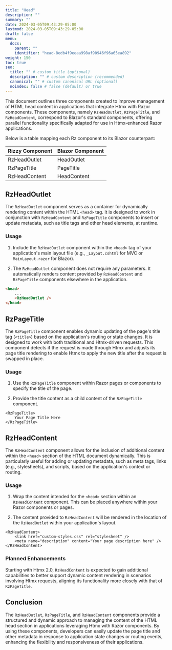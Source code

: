 ```yaml
---
title: "Head"
description: ""
summary: ""
date: 2024-03-05T09:43:29-05:00
lastmod: 2024-03-05T09:43:29-05:00
draft: false
menu:
  docs:
    parent: ""
    identifier: "head-8edb4f9eeaa998af90946f96a65ea892"
weight: 150
toc: true
seo:
  title: "" # custom title (optional)
  description: "" # custom description (recommended)
  canonical: "" # custom canonical URL (optional)
  noindex: false # false (default) or true
---
```


This document outlines three components created to improve management of HTML head content in applications that integrate Htmx with Razor components. These components, namely `RzHeadOutlet`, `RzPageTitle`, and `RzHeadContent`, correspond to Blazor's standard components, offering parallel functionality specifically adapted for use in Htmx-enhanced Razor applications.

Below is a table mapping each Rz component to its Blazor counterpart:

| Rizzy Component | Blazor Component |
|-----------------|------------------|
| RzHeadOutlet    | HeadOutlet       |
| RzPageTitle     | PageTitle        |
| RzHeadContent   | HeadContent      |

## RzHeadOutlet

The `RzHeadOutlet` component serves as a container for dynamically rendering content within the HTML `<head>` tag. It is designed to work in conjunction with `RzHeadContent` and `RzPageTitle` components to insert or update metadata, such as title tags and other head elements, at runtime.

### Usage

1. Include the `RzHeadOutlet` component within the `<head>` tag of your application's main layout file (e.g., `_Layout.cshtml` for MVC or `MainLayout.razor` for Blazor).

2. The `RzHeadOutlet` component does not require any parameters. It automatically renders content provided by `RzHeadContent` and `RzPageTitle` components elsewhere in the application.

```html
<head>
    ...
    <RzHeadOutlet />
</head>
```

## RzPageTitle

The `RzPageTitle` component enables dynamic updating of the page's title tag (`<title>`) based on the application's routing or state changes. It is designed to work with both traditional and Htmx-driven requests. This component detects if the request is made through Htmx and adjusts its page title rendering to enable Htmx to apply the new title after the request is swapped in place.

### Usage

1. Use the `RzPageTitle` component within Razor pages or components to specify the title of the page.

2. Provide the title content as a child content of the `RzPageTitle` component.

```razor
<RzPageTitle>
    Your Page Title Here
</RzPageTitle>
```

## RzHeadContent

The `RzHeadContent` component allows for the inclusion of additional content within the `<head>` section of the HTML document dynamically. This is particularly useful for adding or updating metadata, such as meta tags, links (e.g., stylesheets), and scripts, based on the application's context or routing.

### Usage

1. Wrap the content intended for the `<head>` section within an `RzHeadContent` component. This can be placed anywhere within your Razor components or pages.

2. The content provided to `RzHeadContent` will be rendered in the location of the `RzHeadOutlet` within your application's layout.

```razor
<RzHeadContent>
    <link href="custom-styles.css" rel="stylesheet" />
    <meta name="description" content="Your page description here" />
</RzHeadContent>
```

### Planned Enhancements

Starting with Htmx 2.0, `RzHeadContent` is expected to gain additional capabilities to better support dynamic content rendering in scenarios involving Htmx requests, aligning its functionality more closely with that of `RzPageTitle`.

## Conclusion

The `RzHeadOutlet`, `RzPageTitle`, and `RzHeadContent` components provide a structured and dynamic approach to managing the content of the HTML head section in applications leveraging Htmx with Razor components. By using these components, developers can easily update the page title and other metadata in response to application state changes or routing events, enhancing the flexibility and responsiveness of their applications.
